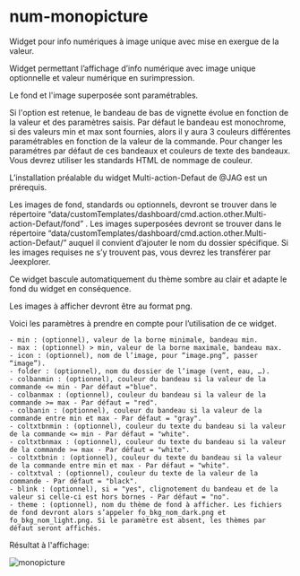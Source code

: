 # num-monopicture
Widget pour info numériques à image unique avec mise en exergue de la valeur.

Widget permettant l’affichage d’info numérique avec image unique optionnelle et valeur numérique en surimpression.

Le fond et l'image superposée sont paramétrables.

Si l'option est retenue, le bandeau de bas de vignette évolue en fonction de la valeur et des paramètres saisis.
Par défaut le bandeau est monochrome, si des valeurs min et max sont fournies, alors il y aura 3 couleurs différentes paramétrables en fonction de la valeur de la commande. Pour changer les paramétres par défaut de ces bandeaux et couleurs de texte des bandeaux.
Vous devrez utiliser les standards HTML de nommage de couleur.

L’installation préalable du widget Multi-action-Defaut de @JAG est un prérequis.

Les images de fond, standards ou optionnels, devront se trouver dans le répertoire “data/customTemplates/dashboard/cmd.action.other.Multi-action-Defaut/fond” .
Les images superposées devront se trouver dans le répertoire “data/customTemplates/dashboard/cmd.action.other.Multi-action-Defaut/” auquel il convient d’ajouter le nom du dossier spécifique.
Si les images requises ne s’y trouvent pas, vous devrez les transférer par Jeexplorer.

Ce widget bascule automatiquement du thème sombre au clair et adapte le fond du widget en conséquence.

Les images à afficher devront être au format png.

Voici les paramètres à prendre en compte pour l’utilisation de ce widget.

    - min : (optionnel), valeur de la borne minimale, bandeau min.
    - max : (optionnel) > min, valeur de la borne maximale, bandeau max.
    - icon : (optionnel), nom de l’image, pour “image.png”, passer “image”).
    - folder : (optionnel), nom du dossier de l’image (vent, eau, …).
    - colbanmin : (optionnel), couleur du bandeau si la valeur de la commande <= min - Par défaut ="blue".
    - colbanmax : (optionnel), couleur du bandeau si la valeur de la commande >= max - Par défaut = "red".
    - colbanin : (optionnel), couleur du bandeau si la valeur de la commande entre min et max - Par défaut = "gray".
    - coltxtbnmin : (optionnel), couleur du texte du bandeau si la valeur de la commande <= min - Par défaut = "white".
    - coltxtbnmax : (optionnel), couleur du texte du bandeau si la valeur de la commande >= max - Par défaut = "white".
    - coltxtbnin : (optionnel), couleur du texte du bandeau si la valeur de la commande entre min et max - Par défaut = "white".
    - coltxtval : (optionnel), couleur du texte de la valeur de la commande - Par défaut = "black".
    - blink : (optionnel), si = "yes", clignotement du bandeau et de la valeur si celle-ci est hors bornes - Par défaut = "no".
    - theme : (optionnel), nom du thème de fond à afficher. Les fichiers de fond devront alors s’appeler fo_bkg_nom_dark.png et fo_bkg_nom_light.png. Si le paramètre est absent, les thèmes par défaut seront affichés.
    

Résultat à l'affichage:

![monopicture](https://user-images.githubusercontent.com/54777712/72202353-ae0ed800-345e-11ea-8fd1-0ccdbeda48e3.gif)
